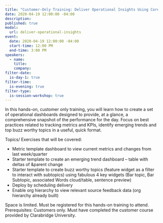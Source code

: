 ```yaml
---
title: "Customer-Only Training: Deliver Operational Insights Using Core Principles of Dashboard Best Practices"
date: 2020-04-19 12:00:00 -04:00
description:
published: true 
modal:
  url: deliver-operational-insights
event:
  date: 2020-04-19 12:00:00 -04:00
  start-time: 12:00 PM
  end-time: 3:00 PM
speakers:
  - name:
    title:
    company:
filter-date:
  is-day-1: true
filter-time:
  is-evening: true
filter-type:
  is-session-workshop: true 
---
```


In this hands-on, customer only training, you will learn how to create a set of operational dashboards designed to provide, at a glance, a comprehensive snapshot of the performance for the day. Focus on best practices related to tracking metrics and KPIs, identify emerging trends and top buzz worthy topics in a useful, quick format.

Topics/ Exercises that will be covered:

- Metric template dashboard to view current metrics and changes from last week/quarter
- Starter template to create an emerging trend dashboard – table with deltas of &parent change
- Starter template to create buzz worthy topics (feature widget as a filter to interact with subtopics) using fabulous 4 key widgets (Bar topic, Bar Subtopic, associated Words cloud/table, sentence preview)
- Deploy by scheduling delivery
- Enable org hierarchy to view relevant source feedback data (org hierarchy already built)

Space is limited. Must be registered for this hands-on training to attend.
Prerequisites: Customers only. Must have completed the customer course provided by Clarabridge University.
